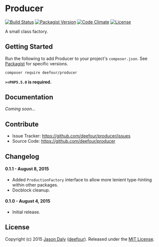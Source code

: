 # Producer

[![Build Status](https://travis-ci.org/deefour/producer.svg)](https://travis-ci.org/deefour/producer)
[![Packagist Version](http://img.shields.io/packagist/v/deefour/producer.svg)](https://packagist.org/packages/deefour/producer)
[![Code Climate](https://codeclimate.com/github/deefour/producer/badges/gpa.svg)](https://codeclimate.com/github/deefour/producer)
[![License](https://poser.pugx.org/deefour/producer/license.svg)](https://packagist.org/packages/deefour/producer)

A small class factory.

## Getting Started

Run the following to add Producer to your project's `composer.json`. See [Packagist](https://packagist.org/packages/deefour/producer) for specific versions.

```bash
composer require deefour/producer
```

**`>=PHP5.5.0` is required.**

## Documentation

*Coming soon...*

## Contribute

- Issue Tracker: https://github.com/deefour/producer/issues
- Source Code: https://github.com/deefour/producer

## Changelog

#### 0.1.1 - August 8, 2015

 - Added `ProductionFactory` interface to allow more lenient type-hinting within other packages.
 - Docblock cleanup.

#### 0.1.0 - August 4, 2015

 - Initial release.

## License

Copyright (c) 2015 [Jason Daly](http://www.deefour.me) ([deefour](https://github.com/deefour)). Released under the [MIT License](http://deefour.mit-license.org/).
